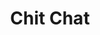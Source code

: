 ---
layout: list
type: category
title: Chit Chat
slug: chitchat
sidebar: true
order: 3
description: >
  Everything 
---